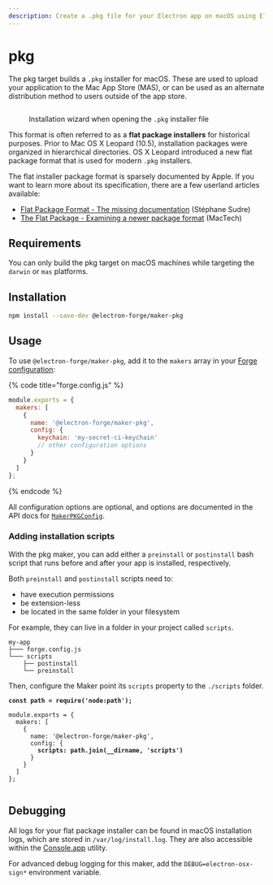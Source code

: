 ```yaml
---
description: Create a .pkg file for your Electron app on macOS using Electron Forge.
---
```


# pkg

The pkg target builds a `.pkg` installer for macOS. These are used to upload your application to the Mac App Store (MAS), or can be used as an alternate distribution method to users outside of the app store.

<figure><img src="../../.gitbook/assets/image.png" alt=""><figcaption><p>Installation wizard when opening the <code>.pkg</code> installer file</p></figcaption></figure>

This format is often referred to as a **flat package installers** for historical purposes. Prior to Mac OS X Leopard (10.5), installation packages were organized in hierarchical directories. OS X Leopard introduced a new flat package format that is used for modern `.pkg` installers.

The flat installer package format is sparsely documented by Apple. If you want to learn more about its specification, there are a few userland articles available:

* [Flat Package Format - The missing documentation](http://s.sudre.free.fr/Stuff/Ivanhoe/FLAT.html) (Stéphane Sudre)
* [The Flat Package - Examining a newer package format](https://preserve.mactech.com/articles/mactech/Vol.26/26.02/TheFlatPackage/index.html) (MacTech)

## Requirements

You can only build the pkg target on macOS machines while targeting the `darwin` or `mas` platforms.

## Installation

```bash
npm install --save-dev @electron-forge/maker-pkg
```

## Usage

To use `@electron-forge/maker-pkg`, add it to the `makers` array in your [Forge configuration](../configuration.md):

{% code title="forge.config.js" %}
```javascript
module.exports = {
  makers: [
    {
      name: '@electron-forge/maker-pkg',
      config: {
        keychain: 'my-secret-ci-keychain'
        // other configuration options
      }
    }
  ]
};
```
{% endcode %}

All configuration options are optional, and options are documented in the API docs for [`MakerPKGConfig`](https://js.electronforge.io/interfaces/_electron_forge_maker_pkg.MakerPKGConfig.html).

### Adding installation scripts

With the pkg maker, you can add either a `preinstall` or `postinstall` bash script that runs before and after your app is installed, respectively.

Both `preinstall` and `postinstall` scripts need to:

* have execution permissions
* be extension-less
* be located in the same folder in your filesystem

For example, they can live in a folder in your project called `scripts`.

```
my-app
├─── forge.config.js
└─── scripts
    ├── postinstall
    └── preinstall
```

Then, configure the Maker point its `scripts` property to the `./scripts` folder.

<pre class="language-javascript" data-title="forge.config.js"><code class="lang-javascript"><strong>const path = require('node:path');
</strong>
module.exports = {
  makers: [
    {
      name: '@electron-forge/maker-pkg',
      config: {
<strong>        scripts: path.join(__dirname, 'scripts')
</strong>      }
    }
  ]
};

</code></pre>

## Debugging

All logs for your flat package installer can be found in macOS installation logs, which are stored in `/var/log/install.log`. They are also accessible within the [Console.app](https://support.apple.com/en-ca/guide/console/welcome/mac) utility.

For advanced debug logging for this maker, add the `DEBUG=electron-osx-sign*` environment variable.
